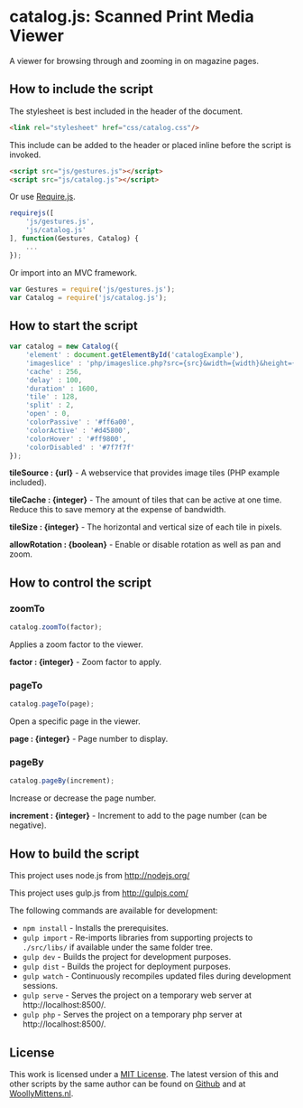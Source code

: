 # catalog.js: Scanned Print Media Viewer

A viewer for browsing through and zooming in on magazine pages.

## How to include the script

The stylesheet is best included in the header of the document.

```html
<link rel="stylesheet" href="css/catalog.css"/>
```

This include can be added to the header or placed inline before the script is invoked.

```html
<script src="js/gestures.js"></script>
<script src="js/catalog.js"></script>
```

Or use [Require.js](https://requirejs.org/).

```js
requirejs([
	'js/gestures.js',
	'js/catalog.js'
], function(Gestures, Catalog) {
	...
});
```

Or import into an MVC framework.

```js
var Gestures = require('js/gestures.js');
var Catalog = require('js/catalog.js');
```

## How to start the script

```javascript
var catalog = new Catalog({
	'element' : document.getElementById('catalogExample'),
	'imageslice' : 'php/imageslice.php?src={src}&width={width}&height={height}&left={left}&top={top}&right={right}&bottom={bottom}',
	'cache' : 256,
	'delay' : 100,
	'duration' : 1600,
	'tile' : 128,
	'split' : 2,
	'open' : 0,
	'colorPassive' : '#ff6a00',
	'colorActive' : '#d45800',
	'colorHover' : '#ff9800',
	'colorDisabled' : '#7f7f7f'
});
```

**tileSource : {url}** - A webservice that provides image tiles (PHP example included).

**tileCache : {integer}** - The amount of tiles that can be active at one time. Reduce this to save memory at the expense of bandwidth.

**tileSize : {integer}** - The horizontal and vertical size of each tile in pixels.

**allowRotation : {boolean}** - Enable or disable rotation as well as pan and zoom.

## How to control the script

### zoomTo

```javascript
catalog.zoomTo(factor);
```

Applies a zoom factor to the viewer.

**factor : {integer}** - Zoom factor to apply.

### pageTo

```javascript
catalog.pageTo(page);
```

Open a specific page in the viewer.

**page : {integer}** - Page number to display.

### pageBy

```javascript
catalog.pageBy(increment);
```

Increase or decrease the page number.

**increment : {integer}** - Increment to add to the page number (can be negative).

## How to build the script

This project uses node.js from http://nodejs.org/

This project uses gulp.js from http://gulpjs.com/

The following commands are available for development:
+ `npm install` - Installs the prerequisites.
+ `gulp import` - Re-imports libraries from supporting projects to `./src/libs/` if available under the same folder tree.
+ `gulp dev` - Builds the project for development purposes.
+ `gulp dist` - Builds the project for deployment purposes.
+ `gulp watch` - Continuously recompiles updated files during development sessions.
+ `gulp serve` - Serves the project on a temporary web server at http://localhost:8500/.
+ `gulp php` - Serves the project on a temporary php server at http://localhost:8500/.

## License

This work is licensed under a [MIT License](https://opensource.org/licenses/MIT). The latest version of this and other scripts by the same author can be found on [Github](https://github.com/WoollyMittens) and at [WoollyMittens.nl](https://www.woollymittens.nl/).
